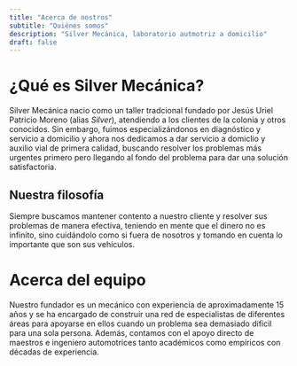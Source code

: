 ```yaml
---
title: "Acerca de nostros"
subtitle: "Quiénes somos"
description: "Silver Mecánica, laboratorio autmotriz a domicilio"
draft: false
---
```


# ¿Qué es Silver Mecánica?

Silver Mecánica nacio como un taller tradcional fundado por Jesús Uriel Patricio Moreno (alias _Silver_), atendiendo a los clientes de la colonia y otros conocidos. Sin embargo, fuimos especializándonos en diagnóstico y servicio a domicilio y ahora nos dedicamos a dar servicio a domiclio y auxilio vial de primera calidad, buscando resolver los problemas más urgentes primero pero llegando al fondo del problema para dar una solución satisfactoria.

## Nuestra filosofía

Siempre buscamos mantener contento a nuestro cliente y resolver sus problemas de manera efectiva, teniendo en mente que el dinero no es infinito, sino cuidándolo como si fuera de nosotros y tomando en cuenta lo importante que son sus vehículos.

# Acerca del equipo

Nuestro fundador es un mecánico con experiencia de aproximadamente 15 años y se ha encargado de construir una red de especialistas de diferentes áreas para apoyarse en ellos cuando un problema sea demasiado difícil para una sola persona. Además, contamos con el apoyo directo de maestros e ingeniero automotrices tanto académicos como empíricos con décadas de experiencia. 
